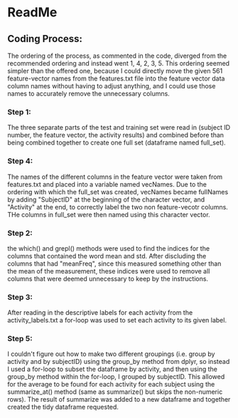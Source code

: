 # ReadMe

## Coding Process:

The ordering of the process, as commented in the code, diverged from the recommended ordering and instead went 1, 4, 2, 3, 5.
This ordering seemed simpler than the offered one, because I could directly move the given 561 feature-vector names from the features.txt file into the feature vector data column names without having to adjust anything, and I could use those names to accurately remove the unnecessary columns. 

### Step 1:
The three separate parts of the test and training set were read in (subject ID number, the feature vector, the activity results) and combined before than being combined together to create one full set (dataframe named full_set).

### Step 4:
The names of the different columns in the feature vector were taken from features.txt and placed into a variable named vecNames. Due to the ordering with which the full_set was created, vecNames became fullNames by adding "SubjectID" at the beginning of the character vector, and "Activity" at the end, to correctly label the two non feature-vecotr columns. THe columns in full_set were then named using this character vector.


### Step 2:
the which() and grepl() methods were used to find the indices for the columns that contained the word mean and std. After discluding the columns that had "meanFreq", since this measured something other than the mean of the measurement, these indices were used to remove all columns that were deemed unnecessary to keep by the instructions.


### Step 3: 
After reading in the descriptive labels for each activity from the activity_labels.txt a for-loop was used to set each activity to its given label.


### Step 5:
I couldn't figure out how to make two different groupings (i.e. group by activity and by subjectID) using the group_by method from dplyr, so instead I used a for-loop to subset the dataframe by activity, and then using the group_by method within the for-loop, I grouped by subjectID. This allowed for the average to be found for each activity for each subject using the summarize_at() method (same as summarize() but skips the non-numeric rows). The result of summarize was added to a new dataframe and together created the tidy dataframe requested. 
